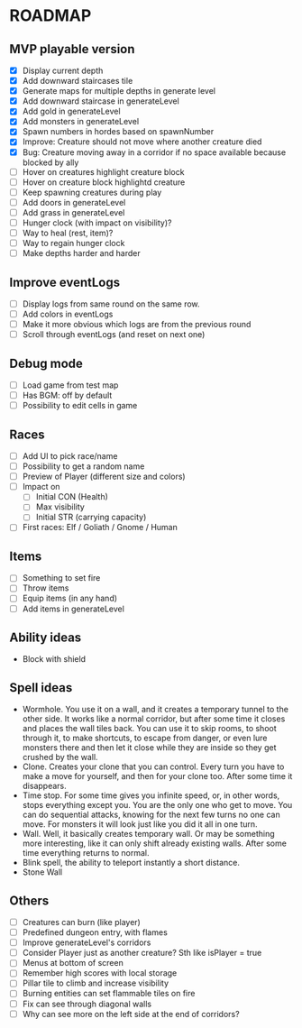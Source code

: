 # ROADMAP

## MVP playable version

- [x] Display current depth
- [x] Add downward staircases tile
- [x] Generate maps for multiple depths in generate level
- [x] Add downward staircase in generateLevel
- [x] Add gold in generateLevel
- [x] Add monsters in generateLevel
- [x] Spawn numbers in hordes based on spawnNumber
- [x] Improve: Creature should not move where another creature died
- [x] Bug: Creature moving away in a corridor if no space available because blocked by ally
- [ ] Hover on creatures highlight creature block
- [ ] Hover on creature block highlightd creature
- [ ] Keep spawning creatures during play
- [ ] Add doors in generateLevel
- [ ] Add grass in generateLevel
- [ ] Hunger clock (with impact on visibility)?
- [ ] Way to heal (rest, item)?
- [ ] Way to regain hunger clock
- [ ] Make depths harder and harder

## Improve eventLogs

- [ ] Display logs from same round on the same row.
- [ ] Add colors in eventLogs
- [ ] Make it more obvious which logs are from the previous round
- [ ] Scroll through eventLogs (and reset on next one)

## Debug mode

- [ ] Load game from test map
- [ ] Has BGM: off by default
- [ ] Possibility to edit cells in game

## Races

- [ ] Add UI to pick race/name
- [ ] Possibility to get a random name
- [ ] Preview of Player (different size and colors)
- [ ] Impact on
  - [ ] Initial CON (Health)
  - [ ] Max visibility
  - [ ] Initial STR (carrying capacity)
- [ ] First races: Elf / Goliath / Gnome / Human

## Items

- [ ] Something to set fire
- [ ] Throw items
- [ ] Equip items (in any hand)
- [ ] Add items in generateLevel

## Ability ideas

- Block with shield

## Spell ideas

- Wormhole. You use it on a wall, and it creates a temporary tunnel to the other side. It works like a normal corridor, but after some time it closes and places the wall tiles back. You can use it to skip rooms, to shoot through it, to make shortcuts, to escape from danger, or even lure monsters there and then let it close while they are inside so they get crushed by the wall.
- Clone. Creates your clone that you can control. Every turn you have to make a move for yourself, and then for your clone too. After some time it disappears.
- Time stop. For some time gives you infinite speed, or, in other words, stops everything except you. You are the only one who get to move. You can do sequential attacks, knowing for the next few turns no one can move. For monsters it will look just like you did it all in one turn.
- Wall. Well, it basically creates temporary wall. Or may be something more interesting, like it can only shift already existing walls. After some time everything returns to normal.
- Blink spell, the ability to teleport instantly a short distance.
- Stone Wall

## Others

- [ ] Creatures can burn (like player)
- [ ] Predefined dungeon entry, with flames
- [ ] Improve generateLevel's corridors
- [ ] Consider Player just as another creature? Sth like isPlayer = true
- [ ] Menus at bottom of screen
- [ ] Remember high scores with local storage
- [ ] Pillar tile to climb and increase visibility
- [ ] Burning entities can set flammable tiles on fire
- [ ] Fix can see through diagonal walls
- [ ] Why can see more on the left side at the end of corridors?
